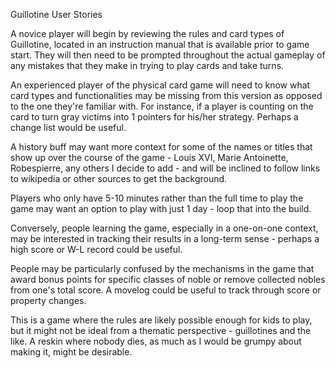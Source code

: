 Guillotine User Stories

A novice player will begin by reviewing the rules and card types of Guillotine, located in an instruction manual that is available prior to game start. They will then need to be prompted throughout the actual gameplay of any mistakes that they make in trying to play cards and take turns.

An experienced player of the physical card game will need to know what card types and functionalities may be missing from this version as opposed to the one they're familiar with. For instance, if a player is counting on the card to turn gray victims into 1 pointers for his/her strategy. Perhaps a change list would be useful.

A history buff may want more context for some of the names or titles that show up over the course of the game - Louis XVI, Marie Antoinette, Robespierre, any others I decide to add - and will be inclined to follow links to wikipedia or other sources to get the background.

Players who only have 5-10 minutes rather than the full time to play the game may want an option to play with just 1 day - loop that into the build.

Conversely, people learning the game, especially in a one-on-one context, may be interested in tracking their results in a long-term sense - perhaps a high score or W-L record could be useful.

People may be particularly confused by the mechanisms in the game that award bonus points for specific classes of noble or remove collected nobles from one's total score. A movelog could be useful to track through score or property changes.

This is a game where the rules are likely possible enough for kids to play, but it might not be ideal from a thematic perspective - guillotines and the like. A reskin where nobody dies, as much as I would be grumpy about making it, might be desirable.